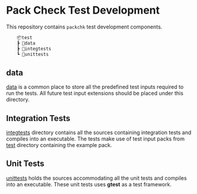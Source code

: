 # Pack Check Test Development

This repository contains `packchk` test development components.

```txt
    📦test
    ┣ 📂data
    ┣ 📂integtests
    ┗ 📂unittests
```

## data

[data](./data) is a common place to store all
the predefined test inputs required to run the tests. All future
test input extensions should be placed under this directory.

## Integration Tests

[integtests](./integtests) directory contains all the sources containing
integration tests and compiles into an executable. The tests make use of test
input packs from [test](./../../../test/packs/ARM) directory containing the
example pack.

## Unit Tests

[unittests](./unittests) holds the sources accommodating all the unit tests and
compiles into an executable. These unit tests uses **gtest** as a test framework.
